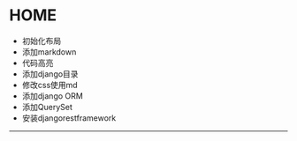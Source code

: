 # HOME
*  初始化布局
*  添加markdown 
*  代码高亮
*  添加django目录
*  修改css使用md
*  添加django ORM
*  添加QuerySet
*  安装djangorestframework
----------------